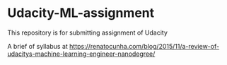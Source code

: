 # Udacity-ML-assignment
This repository is for submitting assignment of Udacity

A brief of syllabus at https://renatocunha.com/blog/2015/11/a-review-of-udacitys-machine-learning-engineer-nanodegree/

